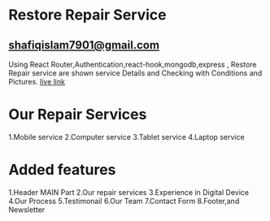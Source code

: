 # Restore Repair Service
## shafiqislam7901@gmail.com
Using React Router,Authentication,react-hook,mongodb,express , Restore Repair service are shown service  Details and Checking with Conditions and Pictures.
[live link](https://restore-repair-service-59996.web.app/)
# Our Repair Services
1.Mobile service
2.Computer service
3.Tablet service
4.Laptop service

# Added features
1.Header MAIN Part
2.Our repair services
3.Experience in Digital Device
4.Our Process
5.Testimonail
6.Our Team
7.Contact Form
8.Footer,and Newsletter
